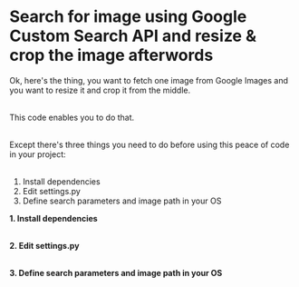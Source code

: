 
<h1>Search for image using Google Custom Search API and resize & crop the image afterwords</h1>

<p>

Ok, here's the thing, you want to fetch one image from Google Images and you want to resize it and crop it from the middle.<br /><br />

This code enables you to do that.<br /><br />

Except there's three things you need to do before using this peace of code in your project:<br /><br />

1. Install dependencies<br />
2. Edit settings.py<br />
3. Define search parameters and image path in your OS

</p>

<p>

<strong>1. Install dependencies</strong><br /><br />


<strong>2. Edit settings.py</strong><br /><br />


<strong>3. Define search parameters and image path in your OS</strong><br /><br />


</p>
